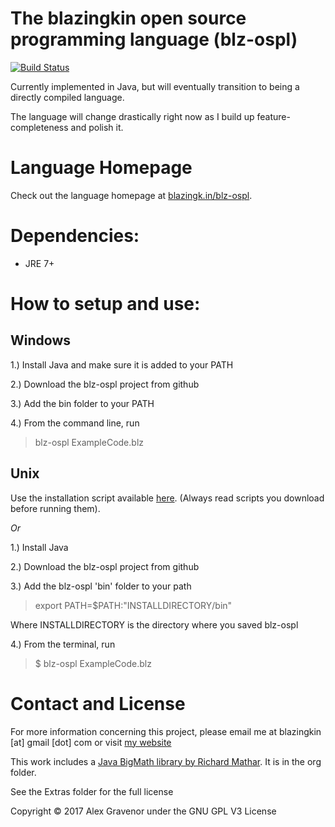 ﻿The blazingkin open source programming language (blz-ospl)
===

[![Build Status](https://travis-ci.org/blazingkin/blz-ospl.svg?branch=master)](https://travis-ci.org/blazingkin/blz-ospl)

Currently implemented in Java, but will eventually transition to being a directly compiled language.

The language will change drastically right now as I build up feature-completeness and polish it.

Language Homepage
===

Check out the language homepage at [blazingk.in/blz-ospl](http://blazingk.in/blz-ospl).


Dependencies:
===
* JRE 7+


How to setup and use:
===
## Windows

1.) Install Java and make sure it is added to your PATH

2.) Download the blz-ospl project from github

3.) Add the bin folder to your PATH

4.) From the command line, run

> blz-ospl ExampleCode.blz

## Unix

Use the installation script available [here](http://blazingk.in/install_blz.sh). (Always read scripts you download before running them).

*Or*

1.) Install Java

2.) Download the blz-ospl project from github

3.) Add the blz-ospl 'bin' folder to your path

> export PATH=$PATH:"INSTALLDIRECTORY/bin"

Where INSTALLDIRECTORY is the directory where you saved blz-ospl

4.) From the terminal, run

> $ blz-ospl ExampleCode.blz

Contact and License
===
For more information concerning this project, please email me at blazingkin [at] gmail [dot] com or visit [my website](http://www.blazingk.in/)

This work includes a [Java BigMath library by Richard Mathar](https://arxiv.org/abs/0908.3030v3). It is in the org folder.

See the Extras folder for the full license

Copyright © 2017 Alex Gravenor under the GNU GPL V3 License
